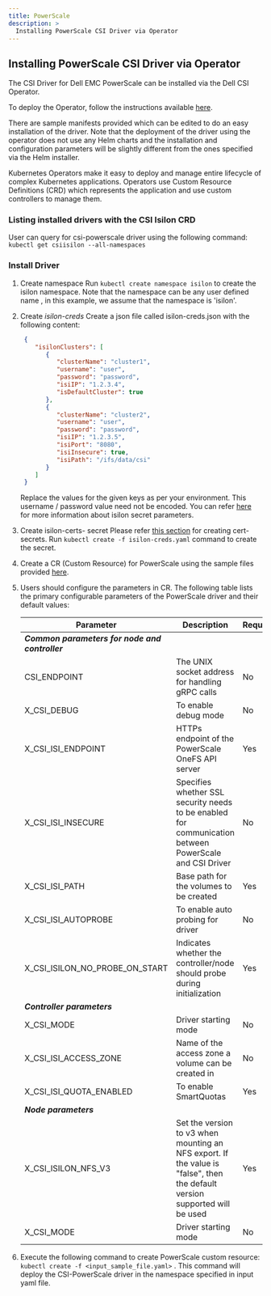 ```yaml
---
title: PowerScale
description: >
  Installing PowerScale CSI Driver via Operator
---
```


## Installing PowerScale CSI Driver via Operator

The CSI Driver for Dell EMC PowerScale can be installed via the Dell CSI Operator.

To deploy the Operator, follow the instructions available [here](../).

There are sample manifests provided which can be edited to do an easy installation of the driver. Note that the deployment of the driver using the operator does not use any Helm charts and the installation and configuration parameters will be slightly different from the ones specified via the Helm installer.

Kubernetes Operators make it easy to deploy and manage entire lifecycle of complex Kubernetes applications. Operators use Custom Resource Definitions (CRD) which represents the application and use custom controllers to manage them.

### Listing installed drivers with the CSI Isilon CRD
User can query for csi-powerscale driver using the following command:
`kubectl get csiisilon --all-namespaces`

### Install Driver

1. Create namespace
   Run `kubectl create namespace isilon` to create the isilon namespace. Note that the namespace can be any user defined name , in this example, we assume that the namespace is 'isilon'.
2. Create *isilon-creds*
   Create a json file called isilon-creds.json with the following content:
     ```json
      {
         "isilonClusters": [
            {
               "clusterName": "cluster1",
               "username": "user",
               "password": "password",
               "isiIP": "1.2.3.4",
               "isDefaultCluster": true
            },
            {
               "clusterName": "cluster2",
               "username": "user",
               "password": "password",
               "isiIP": "1.2.3.5",
               "isiPort": "8080",
               "isiInsecure": true,
               "isiPath": "/ifs/data/csi"
            }
         ]
      }
    ```
   Replace the values for the given keys as per your environment. This username / password value need not be encoded. You can refer [here](../../helm/isilon/#install-csi-driver-for-powerscale) for more information about isilon secret parameters.

3. Create isilon-certs-<n> secret
      Please refer [this section](../../helm/isilon/#certificate-validation-for-onefs-rest-api-calls) for creating cert-secrets. 
   Run `kubectl create -f isilon-creds.yaml` command to create the secret.
4. Create a CR (Custom Resource) for PowerScale using the sample files provided 
   [here](https://github.com/dell/dell-csi-operator/tree/master/samples).
5. Users should configure the parameters in CR. The following table lists the primary configurable parameters of the PowerScale driver and their default values:
   
   | Parameter | Description | Required | Default |
   | --------- | ----------- | -------- |-------- |
   | ***Common parameters for node and controller*** |
   | CSI_ENDPOINT | The UNIX socket address for handling gRPC calls | No | /var/run/csi/csi.sock |
   | X_CSI_DEBUG | To enable debug mode | No | false |
   | X_CSI_ISI_ENDPOINT | HTTPs endpoint of the PowerScale OneFS API server | Yes | |
   | X_CSI_ISI_INSECURE | Specifies whether SSL security needs to be enabled for communication between PowerScale and CSI Driver | No | true |
   | X_CSI_ISI_PATH | Base path for the volumes to be created | Yes | |
   | X_CSI_ISI_AUTOPROBE | To enable auto probing for driver | No | true |
   | X_CSI_ISILON_NO_PROBE_ON_START | Indicates whether the controller/node should probe during initialization | Yes | |
   | ***Controller parameters*** |
   | X_CSI_MODE   | Driver starting mode  | No | controller |
   | X_CSI_ISI_ACCESS_ZONE | Name of the access zone a volume can be created in | No | System |
   | X_CSI_ISI_QUOTA_ENABLED | To enable SmartQuotas | Yes | |
   | ***Node parameters*** |
   | X_CSI_ISILON_NFS_V3 | Set the version to v3 when mounting an NFS export. If the value is "false", then the default version supported will be used | Yes | |
   | X_CSI_MODE   | Driver starting mode  | No | node |
6.  Execute the following command to create PowerScale custom resource:
    ```kubectl create -f <input_sample_file.yaml>``` .
    This command will deploy the CSI-PowerScale driver in the namespace specified in input yaml file.
